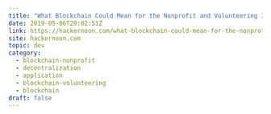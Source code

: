 ```yaml
---
title: "What Blockchain Could Mean for the Nonprofit and Volunteering Industries"
date: 2019-05-06T20:02:51Z
link: https://hackernoon.com/what-blockchain-could-mean-for-the-nonprofit-and-volunteering-industries-777c3907ecdb?source=rss----3a8144eabfe3---4&utm_medium=RSS&utm_source=news.12bit.vn
site: hackernoon.com
topic: dev
category:
  - blockchain-nonprofit
  - decentralization
  - application
  - blockchain-volunteering
  - blockchain
draft: false
---
```

